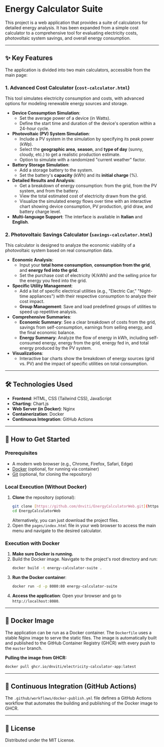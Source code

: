 # **Energy Calculator Suite**

This project is a web application that provides a suite of calculators for detailed energy analysis. It has been expanded from a simple cost calculator to a comprehensive tool for evaluating electricity costs, photovoltaic system savings, and overall energy consumption.

---

## **✨ Key Features**

The application is divided into two main calculators, accessible from the main page:

### **1. Advanced Cost Calculator (`cost-calculator.html`)**

This tool simulates electricity consumption and costs, with advanced options for modeling renewable energy sources and storage.

* **Device Consumption Simulation**:
    * Set the average power of a device (in Watts).
    * Define the start time and duration of the device's operation within a 24-hour cycle.
* **Photovoltaic (PV) System Simulation**:
    * Include a PV system in the simulation by specifying its peak power (kWp).
    * Select the **geographic area**, **season**, and **type of day** (sunny, cloudy, etc.) to get a realistic production estimate.
    * Option to simulate with a randomized "current weather" factor.
* **Battery Storage Simulation**:
    * Add a storage battery to the system.
    * Set the battery's **capacity** (kWh) and its **initial charge** (%).
* **Detailed Results and Analysis**:
    * Get a breakdown of energy consumption: from the grid, from the PV system, and from the battery.
    * View the total estimated cost of electricity drawn from the grid.
    * Visualize the simulated energy flows over time with an interactive chart showing device consumption, PV production, grid draw, and battery charge level.
* **Multi-language Support**: The interface is available in **Italian** and **English**.

### **2. Photovoltaic Savings Calculator (`savings-calculator.html`)**

This calculator is designed to analyze the economic viability of a photovoltaic system based on real consumption data.

* **Economic Analysis**:
    * Input your **total home consumption**, **consumption from the grid**, and **energy fed into the grid**.
    * Set the purchase cost of electricity (€/kWh) and the selling price for the energy you feed into the grid.
* **Specific Utility Management**:
    * Add a list of specific electrical utilities (e.g., "Electric Car," "Night-time appliances") with their respective consumption to analyze their cost impact.
    * **Group Management**: Save and load predefined groups of utilities to speed up repetitive analysis.
* **Comprehensive Summaries**:
    * **Economic Summary**: See a clear breakdown of costs from the grid, savings from self-consumption, earnings from selling energy, and the final economic balance.
    * **Energy Summary**: Analyze the flow of energy in kWh, including self-consumed energy, energy from the grid, energy fed in, and total energy produced by the PV system.
* **Visualizations**:
    * Interactive bar charts show the breakdown of energy sources (grid vs. PV) and the impact of specific utilities on total consumption.

---

## **🛠️ Technologies Used**

* **Frontend**: HTML, CSS (Tailwind CSS), JavaScript
* **Charting**: Chart.js
* **Web Server (in Docker)**: Nginx
* **Containerization**: Docker
* **Continuous Integration**: GitHub Actions

---

## **🚀 How to Get Started**

### **Prerequisites**

* A modern web browser (e.g., Chrome, Firefox, Safari, Edge)
* [Docker](https://www.docker.com/get-started) (optional, for running via container)
* [Git](https://git-scm.com/) (optional, for cloning the repository)

### **Local Execution (Without Docker)**

1.  **Clone** the repository (optional):
    ```bash
    git clone [https://github.com/dnviti/EnergyCalculatorWeb.git](https://github.com/dnviti/EnergyCalculatorWeb.git)
    cd EnergyCalculatorWeb
    ```
    Alternatively, you can just download the project files.
2.  Open the `pages/index.html` file in your web browser to access the main menu and navigate to the desired calculator.

### **Execution with Docker**

1.  **Make sure Docker is running.**
2.  Build the Docker image. Navigate to the project's root directory and run:
    ```bash
    docker build -t energy-calculator-suite .
    ```
3.  **Run the Docker container**:
    ```bash
    docker run -d -p 8080:80 energy-calculator-suite
    ```
4.  **Access the application**: Open your browser and go to `http://localhost:8080`.

---

## **🐳 Docker Image**

The application can be run as a Docker container. The `Dockerfile` uses a stable Nginx image to serve the static files. The image is automatically built and published to the GitHub Container Registry (GHCR) with every push to the `master` branch.

**Pulling the image from GHCR:**
```bash
docker pull ghcr.io/dnviti/electricity-calculator-app:latest
```

---

## **🔄 Continuous Integration (GitHub Actions)**

The `.github/workflows/docker-publish.yml` file defines a GitHub Actions workflow that automates the building and publishing of the Docker image to GHCR.

---

## **📄 License**

Distributed under the MIT License.
